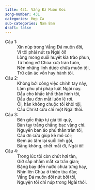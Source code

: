 ```yaml
---
title: 431. Vầng Đá Muôn Đời
song-number: 431
categories: Hợp Ca
sub-categories: Nam Ban
draft: false
---
```

<dl><dt>Câu 1:</dt><dd data-verse="1">Xin núp trong Vầng Đá muôn đời, <br/>Vì tôi phải nứt ra Ngài ôi! <br/>Lòng mong suối huyết kia trào phun, <br/>Từ hông vỡ Chúa xưa tràn tuôn, <br/>Nên những linh dược chữa muôn tội, <br/>Trừ căn ác vốn hay hành tôi. </dd><dt>Câu 2:</dt><dd data-verse="2">Không bởi công việc chính tay này, <br/>Làm phu phỉ pháp luật Ngài nay. <br/>Dầu cho khắc khổ thân hình tôi, <br/>Dầu đau đớn mắt luôn lệ rơi. <br/>Ôi, hẳn không chuộc tôi khỏi tội, <br/>Cầu Christ cứu chỉ một Ngài thôi. </dd><dt>Câu 3:</dt><dd data-verse="3">Bên gốc thập tự giá tôi quỳ, <br/>Bàn tay trắng chẳng bạc vàng chi. <br/>Nguyền ban áo phủ thân trần tôi, <br/>Cầu ơn cứu giúp kẻ mồ côi; <br/>Đem ác tâm lại suối linh gội, <br/>Bằng không, chết mất đi, Ngài ôi! </dd><dt>Câu 4:</dt><dd data-verse="4">Trong lúc tôi còn chút hơi tàn, <br/>Giờ sắp nhắm mắt xa trần gian; <br/>Đặng bay đến nước chưa từng hay, <br/>Nhìn lên Chúa ở thiên tòa đây; <br/>Vầng Đá muôn đời nứt bởi tôi, <br/>Nguyện tôi chỉ núp trong Ngài thôi. </dd></dl>